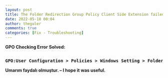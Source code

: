 ```yaml
---
layout: post
title: The Folder Redirection Group Policy Client Side Extension failed to apply one or more settings because changes must be processed before system startup or user logon.
date: 2022-05-18 00:04
author: theguler
comments: true
categories: [Fix - Troubleshooting]
---
```

<!-- wp:paragraph -->
<p><strong>GPO Checking Error</strong> <strong>Solved:</strong></p>
<!-- /wp:paragraph -->

<!-- wp:image {"id":3183,"sizeSlug":"large","linkDestination":"none"} -->
<figure class="wp-block-image size-large"><img src="https://theguler.wordpress.com/wp-content/uploads/2022/05/redirect_backup.png?w=972" alt="" class="wp-image-3183" /></figure>
<!-- /wp:image -->

<!-- wp:preformatted -->
<pre class="wp-block-preformatted"><strong>GPO:User Configuration &gt; Policies &gt; Windows Setting &gt; Folder Redirection &gt; Desktop &amp; Music &amp; or Saved Games”</strong> right click<strong> Properties :Redirect to the local userprofile location</strong></pre>
<!-- /wp:preformatted -->

<!-- wp:paragraph -->
<p><strong>Umarım faydalı olmuştur. – I hope it was useful.</strong></p>
<!-- /wp:paragraph -->
